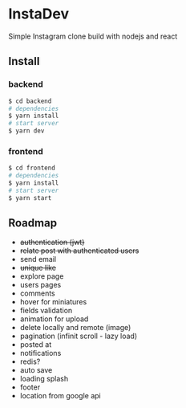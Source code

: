 # InstaDev

Simple Instagram clone build with nodejs and react

## Install

### backend

```bash
$ cd backend
# dependencies
$ yarn install
# start server
$ yarn dev
```

### frontend

```bash
$ cd frontend
# dependencies
$ yarn install
# start server
$ yarn start
```

## Roadmap

- ~~authentication (jwt)~~
- ~~relate post with authenticated users~~
- send email
- ~~unique like~~
- explore page
- users pages
- comments
- hover for miniatures
- fields validation
- animation for upload
- delete locally and remote (image)
- pagination (infinit scroll - lazy load)
- posted at
- notifications
- redis?
- auto save
- loading splash
- footer
- location from google api

